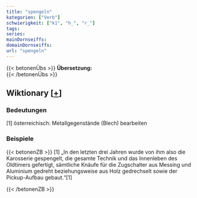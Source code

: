 ```yaml
---
title: "spengeln"
kategorien: ["Verb"]
schwierigkeit: ["k1", "h_", "r_"]
tags:
series:
mainDornseiffs:
domainDornseiffs:
url: "spengeln"
---
```


{{< betonenÜbs >}}
**Übersetzung:**  
{{< /betonenÜbs >}}

## Wiktionary [[+](https://de.wiktionary.org/wiki/spengeln)]

### Bedeutungen
[1] österreichisch: Metallgegenstände (Blech) bearbeiten  

### Beispiele
{{< betonenZB >}}
[1] „In den letzten drei Jahren wurde von ihm also die Karosserie gespengelt, die gesamte Technik und das Innenleben des Oldtimers gefertigt, sämtliche Knäufe für die Zugschalter aus Messing und Aluminium gedreht beziehungsweise aus Holz gedrechselt sowie der Pickup-Aufbau gebaut.“[1]  

{{< /betonenZB >}}


